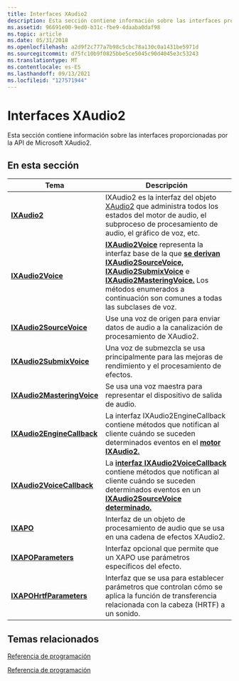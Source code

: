 ```yaml
---
title: Interfaces XAudio2
description: Esta sección contiene información sobre las interfaces proporcionadas por la API de Microsoft XAudio2.
ms.assetid: 96691e00-9ed0-b31c-fbe9-4daaba0daf98
ms.topic: article
ms.date: 05/31/2018
ms.openlocfilehash: a2d9f2c777a7b98c5cbc78a130c0a1431be5971d
ms.sourcegitcommit: d75fc10b9f0825bbe5ce5045c90d4045e3c53243
ms.translationtype: MT
ms.contentlocale: es-ES
ms.lasthandoff: 09/13/2021
ms.locfileid: "127571944"
---
```

# <a name="xaudio2-interfaces"></a>Interfaces XAudio2

Esta sección contiene información sobre las interfaces proporcionadas por la API de Microsoft XAudio2.

## <a name="in-this-section"></a>En esta sección



| Tema                                                               | Descripción                                                                                                                                                                                                                                                                                                                              |
|---------------------------------------------------------------------|------------------------------------------------------------------------------------------------------------------------------------------------------------------------------------------------------------------------------------------------------------------------------------------------------------------------------------------|
| [**IXAudio2**](/windows/desktop/api/xaudio2/nn-xaudio2-ixaudio2)<br/>                             | IXAudio2 es la interfaz del objeto [XAudio2](xaudio2-apis-portal.md) que administra todos los estados del motor de audio, el subproceso de procesamiento de audio, el gráfico de voz, etc. <br/>                                                                                                                                                |
| [**IXAudio2Voice**](/windows/desktop/api/xaudio2/nn-xaudio2-ixaudio2voice)<br/>                   | [**IXAudio2Voice**](/windows/desktop/api/xaudio2/nn-xaudio2-ixaudio2voice) representa la interfaz base de la que [**se derivan IXAudio2SourceVoice,**](/windows/desktop/api/xaudio2/nn-xaudio2-ixaudio2sourcevoice) [**IXAudio2SubmixVoice**](/windows/desktop/api/xaudio2/nn-xaudio2-ixaudio2submixvoice) e [**IXAudio2MasteringVoice.**](/windows/desktop/api/xaudio2/nn-xaudio2-ixaudio2masteringvoice) Los métodos enumerados a continuación son comunes a todas las subclases de voz.<br/> |
| [**IXAudio2SourceVoice**](/windows/desktop/api/xaudio2/nn-xaudio2-ixaudio2sourcevoice)<br/>       | Use una voz de origen para enviar datos de audio a la canalización de procesamiento de XAudio2.<br/>                                                                                                                                                                                                                                                   |
| [**IXAudio2SubmixVoice**](/windows/desktop/api/xaudio2/nn-xaudio2-ixaudio2submixvoice)<br/>       | Una voz de submezcla se usa principalmente para las mejoras de rendimiento y el procesamiento de efectos. <br/>                                                                                                                                                                                                                                        |
| [**IXAudio2MasteringVoice**](/windows/desktop/api/xaudio2/nn-xaudio2-ixaudio2masteringvoice)<br/> | Se usa una voz maestra para representar el dispositivo de salida de audio.<br/>                                                                                                                                                                                                                                                               |
| [**IXAudio2EngineCallback**](/windows/desktop/api/xaudio2/nn-xaudio2-ixaudio2enginecallback)<br/> | La interfaz IXAudio2EngineCallback contiene métodos que notifican al cliente cuándo se suceden determinados eventos en el [**motor IXAudio2.**](/windows/desktop/api/xaudio2/nn-xaudio2-ixaudio2)<br/>                                                                                                                                                                           |
| [**IXAudio2VoiceCallback**](/windows/desktop/api/xaudio2/nn-xaudio2-ixaudio2voicecallback)<br/>   | La [**interfaz IXAudio2VoiceCallback**](/windows/desktop/api/xaudio2/nn-xaudio2-ixaudio2voicecallback) contiene métodos que notifican al cliente cuándo se suceden determinados eventos en un [**IXAudio2SourceVoice determinado.**](/windows/desktop/api/xaudio2/nn-xaudio2-ixaudio2sourcevoice) <br/>                                                                                                                       |
| [**IXAPO**](/windows/desktop/api/XAPO/nn-xapo-ixapo)<br/>                                   | Interfaz de un objeto de procesamiento de audio que se usa en una cadena de efectos XAudio2.<br/>                                                                                                                                                                                                                                        |
| [**IXAPOParameters**](/windows/desktop/api/XAPO/nn-xapo-ixapoparameters)<br/>               | Interfaz opcional que permite que un XAPO use parámetros específicos del efecto.<br/>                                                                                                                                                                                                                                                  |
| [**IXAPOHrtfParameters**](/windows/win32/api/hrtfapoapi/nn-hrtfapoapi-ixapohrtfparameters)<br/>       | Interfaz que se usa para establecer parámetros que controlan cómo se aplica la función de transferencia relacionada con la cabeza (HRTF) a un sonido.<br/>                                                                                                                                                                                                            |



 

## <a name="related-topics"></a>Temas relacionados

<dl> <dt>

[Referencia de programación](programming-reference.md)
</dt> <dt>

[Referencia de programación](./programming-reference.md)
</dt> </dl>

 

 
